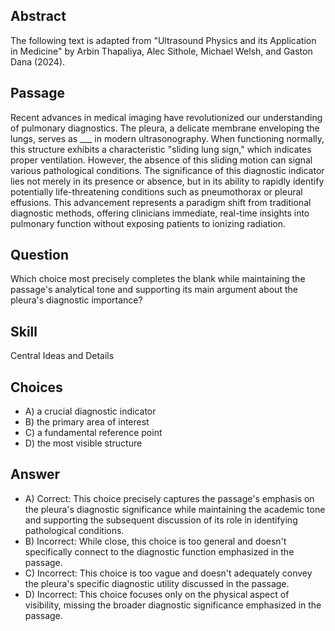 ## Abstract
The following text is adapted from "Ultrasound Physics and its Application in Medicine" by Arbin Thapaliya, Alec Sithole, Michael Welsh, and Gaston Dana (2024).

## Passage
Recent advances in medical imaging have revolutionized our understanding of pulmonary diagnostics. The pleura, a delicate membrane enveloping the lungs, serves as ___ in modern ultrasonography. When functioning normally, this structure exhibits a characteristic "sliding lung sign," which indicates proper ventilation. However, the absence of this sliding motion can signal various pathological conditions. The significance of this diagnostic indicator lies not merely in its presence or absence, but in its ability to rapidly identify potentially life-threatening conditions such as pneumothorax or pleural effusions. This advancement represents a paradigm shift from traditional diagnostic methods, offering clinicians immediate, real-time insights into pulmonary function without exposing patients to ionizing radiation.

## Question
Which choice most precisely completes the blank while maintaining the passage's analytical tone and supporting its main argument about the pleura's diagnostic importance?

## Skill
Central Ideas and Details

## Choices
- A) a crucial diagnostic indicator
- B) the primary area of interest
- C) a fundamental reference point
- D) the most visible structure

## Answer
- A) Correct: This choice precisely captures the passage's emphasis on the pleura's diagnostic significance while maintaining the academic tone and supporting the subsequent discussion of its role in identifying pathological conditions.
- B) Incorrect: While close, this choice is too general and doesn't specifically connect to the diagnostic function emphasized in the passage.
- C) Incorrect: This choice is too vague and doesn't adequately convey the pleura's specific diagnostic utility discussed in the passage.
- D) Incorrect: This choice focuses only on the physical aspect of visibility, missing the broader diagnostic significance emphasized in the passage.